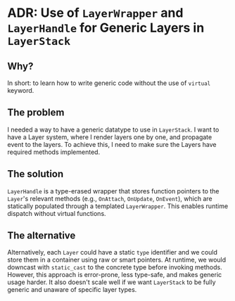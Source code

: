 # ADR: Use of `LayerWrapper` and `LayerHandle` for Generic Layers in `LayerStack`

## Why?

In short: to learn how to write generic code without the use of `virtual` keyword.

## The problem

I needed a way to have a generic datatype to use in `LayerStack`. I want to have a Layer system, where I render layers one by one, 
and propagate event to the layers. To achieve this, I need to make sure the Layers have required methods implemented. 

## The solution

`LayerHandle` is a type-erased wrapper that stores function pointers to the `Layer`'s relevant methods (e.g., `OnAttach`, `OnUpdate`, `OnEvent`), 
which are statically populated through a templated `LayerWrapper`. This enables runtime dispatch without virtual functions.

## The alternative

Alternatively, each `Layer` could have a static `type` identifier and we could store them in a container using raw or smart pointers. 
At runtime, we would downcast with `static_cast` to the concrete type before invoking methods. 
However, this approach is error-prone, less type-safe, and makes generic usage harder. 
It also doesn't scale well if we want `LayerStack` to be fully generic and unaware of specific layer types.
